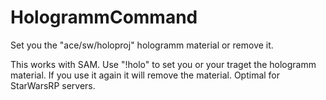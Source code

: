 # HologrammCommand
Set you the "ace/sw/holoproj" hologramm material or remove it.

This works with SAM. Use "!holo" to set you or your traget the hologramm material. If you use it again it will remove the material.
Optimal for StarWarsRP servers.
